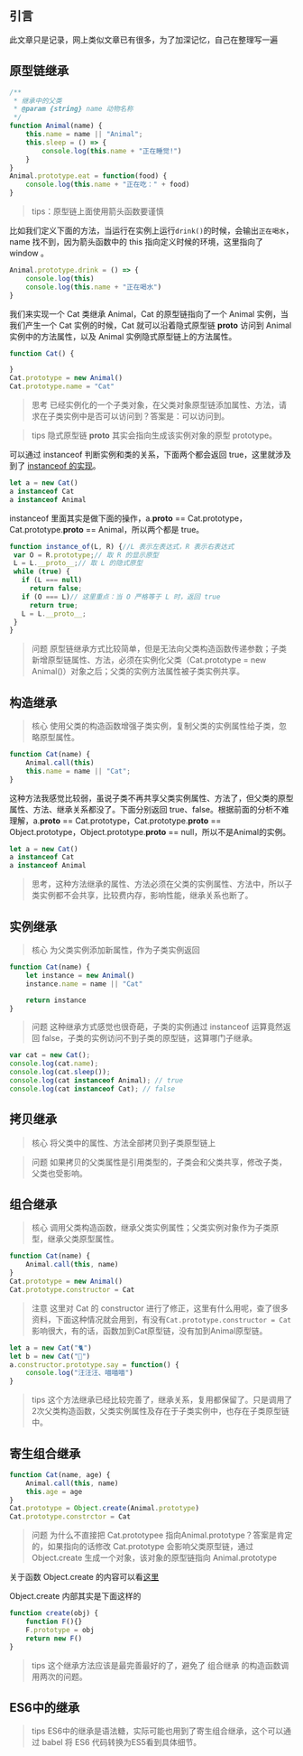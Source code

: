 ## 引言
此文章只是记录，网上类似文章已有很多，为了加深记忆，自己在整理写一遍

## 原型链继承
```js
/**
 * 继承中的父类
 * @param {string} name 动物名称
 */
function Animal(name) {
	this.name = name || "Animal";
	this.sleep = () => {
		console.log(this.name + "正在睡觉!")
	}
}
Animal.prototype.eat = function(food) {
	console.log(this.name + "正在吃：" + food)
}
```

> tips：原型链上面使用箭头函数要谨慎

比如我们定义下面的方法，当运行在实例上运行`drink()`的时候，会输出`正在喝水`，name 找不到，因为箭头函数中的 this 指向定义时候的环境，这里指向了 window 。
```js
Animal.prototype.drink = () => {
	console.log(this)
	console.log(this.name + "正在喝水")
}
```

我们来实现一个 Cat 类继承 Animal，Cat 的原型链指向了一个 Animal 实例，当我们产生一个 Cat 实例的时候，Cat 就可以沿着隐式原型链 __proto__ 访问到 Animal 实例中的方法属性，以及 Animal 实例隐式原型链上的方法属性。
```js
function Cat() {

}
Cat.prototype = new Animal()
Cat.prototype.name = "Cat"
```

> 思考 已经实例化的一个子类对象，在父类对象原型链添加属性、方法，请求在子类实例中是否可以访问到？答案是：可以访问到。

> tips 隐式原型链 __proto__ 其实会指向生成该实例对象的原型 prototype。

可以通过 instanceof 判断实例和类的关系，下面两个都会返回 true，这里就涉及到了 [instanceof 的实现](https://www.ibm.com/developerworks/cn/web/1306_jiangjj_jsinstanceof/index.html)。
```js
let a = new Cat()
a instanceof Cat
a instanceof Animal
```
instanceof 里面其实是做下面的操作，a.__proto__ == Cat.prototype，Cat.prototype.__proto__ == Animal，所以两个都是 true。
```js
function instance_of(L, R) {//L 表示左表达式，R 表示右表达式
 var O = R.prototype;// 取 R 的显示原型
 L = L.__proto__;// 取 L 的隐式原型
 while (true) { 
   if (L === null) 
     return false; 
   if (O === L)// 这里重点：当 O 严格等于 L 时，返回 true 
     return true; 
   L = L.__proto__; 
 } 
}
```

> 问题 原型链继承方式比较简单，但是无法向父类构造函数传递参数；子类新增原型链属性、方法，必须在实例化父类（Cat.prototype = new Animal()）对象之后；父类的实例方法属性被子类实例共享。

## 构造继承
> 核心 使用父类的构造函数增强子类实例，复制父类的实例属性给子类，忽略原型属性。

```js
function Cat(name) {
	Animal.call(this)
	this.name = name || "Cat";
}
```

这种方法我感觉比较弱，虽说子类不再共享父类实例属性、方法了，但父类的原型属性、方法、继承关系都没了。下面分别返回 true、false。根据前面的分析不难理解，a.__proto__ == Cat.prototype，Cat.prototype.__proto__ == Object.prototype，Object.prototype.__proto__ == null，所以不是Animal的实例。
```js
let a = new Cat()
a instanceof Cat
a instanceof Animal
```

> 思考，这种方法继承的属性、方法必须在父类的实例属性、方法中，所以子类实例都不会共享，比较费内存，影响性能，继承关系也断了。

## 实例继承

> 核心 为父类实例添加新属性，作为子类实例返回

```js
function Cat(name) {
	let instance = new Animal()
	instance.name = name || "Cat"

	return instance
}
```

> 问题 这种继承方式感觉也很奇葩，子类的实例通过 instanceof 运算竟然返回 false，子类的实例访问不到子类的原型链，这算哪门子继承。

```js
var cat = new Cat();
console.log(cat.name);
console.log(cat.sleep());
console.log(cat instanceof Animal); // true
console.log(cat instanceof Cat); // false
```

## 拷贝继承

> 核心 将父类中的属性、方法全部拷贝到子类原型链上

> 问题 如果拷贝的父类属性是引用类型的，子类会和父类共享，修改子类，父类也受影响。

## 组合继承

> 核心 调用父类构造函数，继承父类实例属性；父类实例对象作为子类原型，继承父类原型属性。

```js
function Cat(name) {
	Animal.call(this, name)
}
Cat.prototype = new Animal()
Cat.prototype.constructor = Cat
```

> 注意 这里对 Cat 的 constructor 进行了修正，这里有什么用呢，查了很多资料，下面这种情况就会用到，有没有`Cat.prototype.constructor = Cat`影响很大，有的话，函数加到Cat原型链，没有加到Animal原型链。

```js
let a = new Cat("🐈")
let b = new Cat("🐶")
a.constructor.prototype.say = function() {
	console.log("汪汪汪、喵喵喵")
}
```

> tips 这个方法继承已经比较完善了，继承关系，复用都保留了。只是调用了2次父类构造函数，父类实例属性及存在于子类实例中，也存在子类原型链中。

## 寄生组合继承
```js
function Cat(name, age) {
	Animal.call(this, name)
	this.age = age
}
Cat.prototype = Object.create(Animal.prototype)
Cat.prototype.constrctor = Cat
```

> 问题 为什么不直接把 Cat.prototypee 指向Animal.prototype？答案是肯定的，如果指向的话修改 Cat.prototype 会影响父类原型链，通过 Object.create 生成一个对象，该对象的原型链指向 Animal.prototype

关于函数 Object.create 的内容可以看[这里](https://developer.mozilla.org/zh-CN/docs/Web/JavaScript/Reference/Global_Objects/Object/create)

Object.create 内部其实是下面这样的
```js
function create(obj) {
	function F(){}
	F.prototype = obj
	return new F()
}
```

> tips 这个继承方法应该是最完善最好的了，避免了 组合继承 的构造函数调用两次的问题。

## ES6中的继承

> tips ES6中的继承是语法糖，实际可能也用到了寄生组合继承，这个可以通过 babel 将 ES6 代码转换为ES5看到具体细节。

